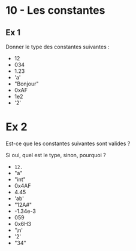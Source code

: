 # 10 - Les constantes

## Ex 1
Donner le type des constantes suivantes :

- 12
- 034
- 1.23
- 'a'
- "Bonjour"
- 0xAF
- 1e2
- '2'

# Ex 2 
Est-ce que les constantes suivantes sont valides ?

Si oui, quel est le type, sinon, pourquoi ?

- `12.`
- "a"
- "int"
- 0x4AF
- 4.45
- 'ab'
- "12A#"
- -1.34e-3
- 059
- 0x6H3
- '\n'
- '2'
- "34"